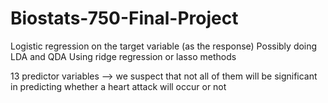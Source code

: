 # Biostats-750-Final-Project

Logistic regression on the target variable (as the response)
Possibly doing LDA and QDA
Using ridge regression or lasso methods

13 predictor variables --> we suspect that not all of them will be significant in predicting whether a heart attack will occur or not
